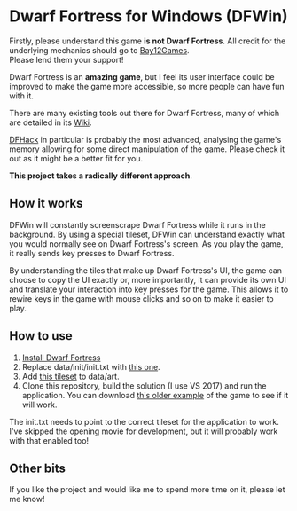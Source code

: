 # Dwarf Fortress for Windows (DFWin)
Firstly, please understand this game **is not Dwarf Fortress**. All credit for the underlying mechanics should go to [Bay12Games](http://www.bay12games.com/dwarves/).<br>
Please lend them your support!

Dwarf Fortress is an **amazing game**, but I feel its user interface could be improved to make the game more accessible, so more people can have fun with it.

There are many existing tools out there for Dwarf Fortress, many of which are detailed in its [Wiki](http://dwarffortresswiki.org/index.php/DF2014:Utilities). 

[DFHack](http://dwarffortresswiki.org/index.php/Utility:DFHack) in particular is probably the most advanced, analysing the game's memory allowing for some direct manipulation of the game. Please check it out as it might be a better fit for you.

**This project takes a radically different approach**.

## How it works

DFWin will constantly screenscrape Dwarf Fortress while it runs in the background. By using a special tileset, DFWin can understand exactly what you would normally see on Dwarf Fortress's screen. As you play the game, it really sends key presses to Dwarf Fortress.

By understanding the tiles that make up Dwarf Fortress's UI, the game can choose to copy the UI exactly or, more importantly, it can provide its own UI and translate your interaction into key presses for the game. This allows it to rewire keys in the game with mouse clicks and so on to make it easier to play.

## How to use

1. [Install Dwarf Fortress](http://www.bay12games.com/dwarves/)
2. Replace data/init/init.txt with [this one](init.txt).
3. Add [this tileset](DFWin/DFWin.Core/Resources/ComputerTileSetMicro.bmp) to data/art.
4. Clone this repository, build the solution (I use VS 2017) and run the application. You can download [this older example](DFWinTest.zip) of the game to see if it will work.

The init.txt needs to point to the correct tileset for the application to work. I've skipped the opening movie for development, but it will probably work with that enabled too!

## Other bits

If you like the project and would like me to spend more time on it, please let me know!
